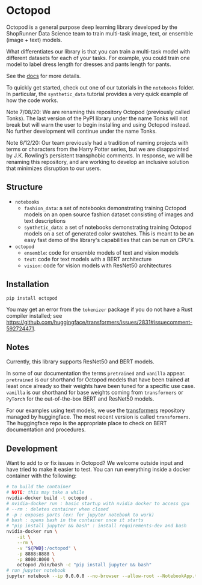 # Octopod

Octopod is a general purpose deep learning library developed by the ShopRunner Data Science team to train multi-task image, text, or ensemble (image + text) models.

What differentiates our library is that you can train a multi-task model with different datasets for each of your tasks. For example, you could train one model to label dress length for dresses and pants length for pants.

See the [docs](https://octopod.readthedocs.io/en/latest/) for more details.

To quickly get started, check out one of our tutorials in the `notebooks` folder. In particular, the `synthetic_data` tutorial provides a very quick example of how the code works.

Note 7/08/20: We are renaming this repository Octopod (previously called Tonks). The last version of the PyPI library under the name Tonks will not break but will warn the user to begin installing and using Octopod instead. No further development will continue under the name Tonks.

Note 6/12/20: Our team previously had a tradition of naming projects with terms or characters from the Harry Potter series, but we are disappointed by J.K. Rowling’s persistent transphobic comments. In response, we will be renaming this repository, and are working to develop an inclusive solution that minimizes disruption to our users.

## Structure
- `notebooks`
    - `fashion_data`: a set of notebooks demonstrating training Octopod models on an open source fashion dataset consisting of images and text descriptions
    - `synthetic_data`: a set of notebooks demonstrating training Octopod models on a set of generated color swatches. This is meant to be an easy fast demo of the library's capabilities that can be run on CPU's.
- `octopod`
    - `ensemble`: code for ensemble models of text and vision models
    - `text`: code for text models with a BERT architecture
    - `vision`: code for vision models with ResNet50 architectures

## Installation 
```
pip install octopod
```

You may get an error from the `tokenizer` package if you do not have a Rust compiler installed; see https://github.com/huggingface/transformers/issues/2831#issuecomment-592724471.

## Notes
Currently, this library supports ResNet50 and BERT models.

In some of our documentation the terms `pretrained` and `vanilla` appear. `pretrained` is our shorthand for Octopod models that have been trained at least once already so their weights have been tuned for a specific use case. `vanilla` is our shorthand for base weights coming from `transformers` or `PyTorch` for the out-of-the-box BERT and ResNet50 models.

For our examples using text models, we use the [transformers](https://github.com/huggingface/transformers) repository managed by huggingface. The most recent version is called `transformers`. The huggingface repo is the appropriate place to check on BERT documentation and procedures.

## Development

Want to add to or fix issues in Octopod? We welcome outside input and have tried to make it easier to test. You can run everything inside a docker container with the following:

```bash
# to build the container
# NOTE: this may take a while
nvidia-docker build -t octopod .
# nvidia-docker run : basic startup with nvidia docker to access gpu
# --rm : deletes container when closed
# -p : exposes ports (ex: for jupyter notebook to work)
# bash : opens bash in the container once it starts
# "pip install jupyter && bash" : install requirements-dev and bash
nvidia-docker run \
    -it \
    --rm \
    -v "${PWD}:/octopod" \
    -p 8888:8888 \
    -p 8000:8000 \
    octopod /bin/bash -c "pip install jupyter && bash"
# run jupyter notebook
jupyter notebook --ip 0.0.0.0 --no-browser --allow-root --NotebookApp.token='' --NotebookApp.password=''
```